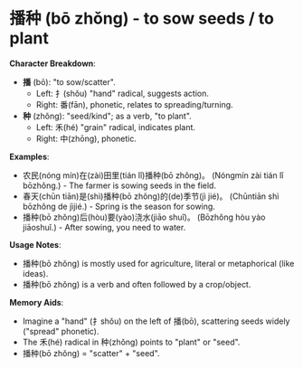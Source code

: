 # **播种 (bō zhǒng) - to sow seeds / to plant**

**Character Breakdown**:  
- **播** (bō): "to sow/scatter".
  - Left: 扌(shǒu) "hand" radical, suggests action.
  - Right: 番(fān), phonetic, relates to spreading/turning.  
- **种** (zhǒng): "seed/kind"; as a verb, "to plant".
  - Left: 禾(hé) "grain" radical, indicates plant.
  - Right: 中(zhōng), phonetic.

**Examples**:  
- 农民(nóng mín)在(zài)田里(tián lǐ)播种(bō zhǒng)。 (Nóngmín zài tián lǐ bōzhǒng.) - The farmer is sowing seeds in the field.  
- 春天(chūn tiān)是(shì)播种(bō zhǒng)的(de)季节(jì jié)。 (Chūntiān shì bōzhǒng de jìjié.) - Spring is the season for sowing.  
- 播种(bō zhǒng)后(hòu)要(yào)浇水(jiāo shuǐ)。 (Bōzhǒng hòu yào jiāoshuǐ.) - After sowing, you need to water.

**Usage Notes**:  
- 播种(bō zhǒng) is mostly used for agriculture, literal or metaphorical (like ideas).  
- 播种(bō zhǒng) is a verb and often followed by a crop/object.

**Memory Aids**:  
- Imagine a "hand" (扌shǒu) on the left of 播(bō), scattering seeds widely ("spread" phonetic).  
- The 禾(hé) radical in 种(zhǒng) points to "plant" or "seed".  
- 播种(bō zhǒng) = "scatter" + "seed".